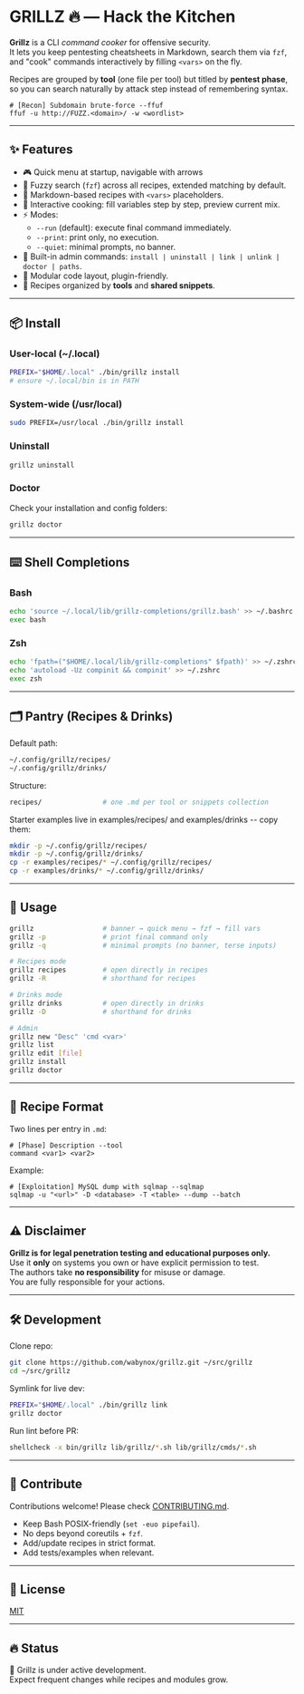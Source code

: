 # GRILLZ 🔥 — Hack the Kitchen

**Grillz** is a CLI *command cooker* for offensive security.  
It lets you keep pentesting cheatsheets in Markdown, search them via `fzf`, and "cook" commands interactively by filling `<vars>` on the fly.

Recipes are grouped by **tool** (one file per tool) but titled by **pentest phase**, so you can search naturally by attack step instead of remembering syntax.

```
# [Recon] Subdomain brute-force --ffuf
ffuf -u http://FUZZ.<domain>/ -w <wordlist>
```

---

## ✨ Features

- 🎮 Quick menu at startup, navigable with arrows
- 🔎 Fuzzy search (`fzf`) across all recipes, extended matching by default.  
- 🧩 Markdown-based recipes with `<vars>` placeholders.  
- 🍳 Interactive cooking: fill variables step by step, preview current mix.  
- ⚡ Modes:
  - `--run` (default): execute final command immediately.
  - `--print`: print only, no execution.
  - `--quiet`: minimal prompts, no banner.  
- 🧰 Built-in admin commands: `install | uninstall | link | unlink | doctor | paths`.  
- 🧠 Modular code layout, plugin-friendly.  
- 📂 Recipes organized by **tools** and **shared snippets**.

---

## 📦 Install

### User-local (~/.local)
```bash
PREFIX="$HOME/.local" ./bin/grillz install
# ensure ~/.local/bin is in PATH
```

### System-wide (/usr/local)
```bash
sudo PREFIX=/usr/local ./bin/grillz install
```

### Uninstall
```bash
grillz uninstall
```

### Doctor
Check your installation and config folders:
```bash
grillz doctor
```

---

## ⌨️ Shell Completions

### Bash
```bash
echo 'source ~/.local/lib/grillz-completions/grillz.bash' >> ~/.bashrc
exec bash
```

### Zsh
```zsh
echo 'fpath=("$HOME/.local/lib/grillz-completions" $fpath)' >> ~/.zshrc
echo 'autoload -Uz compinit && compinit' >> ~/.zshrc
exec zsh
```

---

## 🗂 Pantry (Recipes & Drinks)

Default path:

```bash
~/.config/grillz/recipes/
~/.config/grillz/drinks/
```

Structure:

```bash
recipes/               # one .md per tool or snippets collection
```

Starter examples live in examples/recipes/ and examples/drinks -- copy them:
```bash
mkdir -p ~/.config/grillz/recipes/
mkdir -p ~/.config/grillz/drinks/
cp -r examples/recipes/* ~/.config/grillz/recipes/
cp -r examples/drinks/* ~/.config/grillz/drinks/
```

---

## 🚀 Usage

```bash
grillz                 # banner → quick menu → fzf → fill vars 
grillz -p              # print final command only
grillz -q              # minimal prompts (no banner, terse inputs)

# Recipes mode
grillz recipes         # open directly in recipes
grillz -R              # shorthand for recipes

# Drinks mode
grillz drinks          # open directly in drinks
grillz -D              # shorthand for drinks

# Admin
grillz new "Desc" 'cmd <var>'
grillz list
grillz edit [file]
grillz install
grillz doctor
```

---

## 🧪 Recipe Format

Two lines per entry in `.md`:

```
# [Phase] Description --tool
command <var1> <var2>
```

Example:
```
# [Exploitation] MySQL dump with sqlmap --sqlmap
sqlmap -u "<url>" -D <database> -T <table> --dump --batch
```

---

## ⚠️ Disclaimer

**Grillz is for legal penetration testing and educational purposes only.**  
Use it **only** on systems you own or have explicit permission to test.  
The authors take **no responsibility** for misuse or damage.  
You are fully responsible for your actions.

---

## 🛠 Development

Clone repo:
```bash
git clone https://github.com/wabynox/grillz.git ~/src/grillz
cd ~/src/grillz
```

Symlink for live dev:
```bash
PREFIX="$HOME/.local" ./bin/grillz link
grillz doctor
```

Run lint before PR:
```bash
shellcheck -x bin/grillz lib/grillz/*.sh lib/grillz/cmds/*.sh
```

---

## 🤝 Contribute

Contributions welcome! Please check [CONTRIBUTING.md](CONTRIBUTING.md).  
- Keep Bash POSIX-friendly (`set -euo pipefail`).  
- No deps beyond coreutils + `fzf`.  
- Add/update recipes in strict format.  
- Add tests/examples when relevant.

---

## 📜 License

[MIT](LICENSE)

---

## 🔥 Status

🚧 Grillz is under active development.  
Expect frequent changes while recipes and modules grow.
